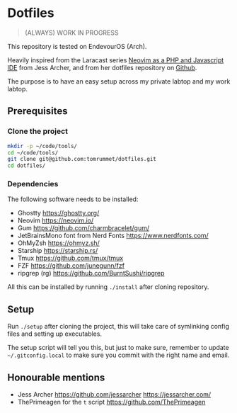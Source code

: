# Dotfiles

> (ALWAYS) WORK IN PROGRESS

This repository is tested on EndevourOS (Arch). 

Heavily inspired from the Laracast series  [Neovim as a PHP and Javascript IDE](https://laracasts.com/series/neovim-as-a-php-ide) from Jess Archer, and from her dotfiles repository on [Github](https://github.com/jessarcher/dotfiles).

The purpose is to have an easy setup across my private labtop and my work labtop.

## Prerequisites

### Clone the project

```sh
mkdir -p ~/code/tools/
cd ~/code/tools/
git clone git@github.com:tomrummet/dotfiles.git
cd dotfiles/
```

### Dependencies

The following software needs to be installed:

- Ghostty <https://ghostty.org/>
- Neovim <https://neovim.io/>
- Gum <https://github.com/charmbracelet/gum/>
- JetBrainsMono font from Nerd Fonts <https://www.nerdfonts.com/>
- OhMyZsh <https://ohmyz.sh/>
- Starship <https://starship.rs/>
- Tmux <https://github.com/tmux/tmux>
- FZF <https://github.com/junegunn/fzf>
- ripgrep (rg) <https://github.com/BurntSushi/ripgrep>

All this can be installed by running `./install` after cloning repository.

## Setup

Run `./setup` after cloning the project, this will take care of symlinking config files and setting up executables.

The setup script will tell you this, but just to make sure, remember to update `~/.gitconfig.local` to make sure you commit with the right name and email.

## Honourable mentions

- Jess Archer <https://github.com/jessarcher> <https://jessarcher.com/>
- ThePrimeagen for the `t` script <https://github.com/ThePrimeagen>
